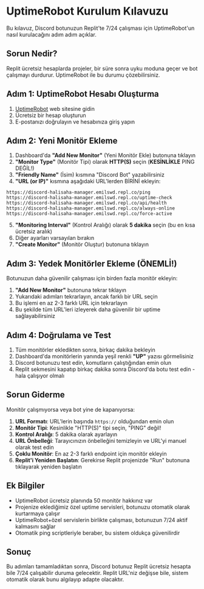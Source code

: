 # UptimeRobot Kurulum Kılavuzu

Bu kılavuz, Discord botunuzun Replit'te 7/24 çalışması için UptimeRobot'un nasıl kurulacağını adım adım açıklar.

## Sorun Nedir?

Replit ücretsiz hesaplarda projeler, bir süre sonra uyku moduna geçer ve bot çalışmayı durdurur. UptimeRobot ile bu durumu çözebilirsiniz.

## Adım 1: UptimeRobot Hesabı Oluşturma

1. [UptimeRobot](https://uptimerobot.com/) web sitesine gidin
2. Ücretsiz bir hesap oluşturun
3. E-postanızı doğrulayın ve hesabınıza giriş yapın

## Adım 2: Yeni Monitör Ekleme

1. Dashboard'da **"Add New Monitor"** (Yeni Monitör Ekle) butonuna tıklayın
2. **"Monitor Type"** (Monitör Tipi) olarak **HTTP(S)** seçin (**KESİNLİKLE** PING DEĞİL!)
3. **"Friendly Name"** (İsim) kısmına "Discord Bot" yazabilirsiniz
4. **"URL (or IP)"** kısmına aşağıdaki URL'lerden BİRİNİ ekleyin:

```
https://discord-halisaha-manager.emilswd.repl.co/ping
https://discord-halisaha-manager.emilswd.repl.co/uptime-check
https://discord-halisaha-manager.emilswd.repl.co/api/health
https://discord-halisaha-manager.emilswd.repl.co/always-online
https://discord-halisaha-manager.emilswd.repl.co/force-active
```

5. **"Monitoring Interval"** (Kontrol Aralığı) olarak **5 dakika** seçin (bu en kısa ücretsiz aralık)
6. Diğer ayarları varsayılan bırakın
7. **"Create Monitor"** (Monitör Oluştur) butonuna tıklayın

## Adım 3: Yedek Monitörler Ekleme (ÖNEMLİ!)

Botunuzun daha güvenilir çalışması için birden fazla monitör ekleyin:

1. **"Add New Monitor"** butonuna tekrar tıklayın
2. Yukarıdaki adımları tekrarlayın, ancak farklı bir URL seçin
3. Bu işlemi en az 2-3 farklı URL için tekrarlayın
4. Bu şekilde tüm URL'leri izleyerek daha güvenilir bir uptime sağlayabilirsiniz

## Adım 4: Doğrulama ve Test

1. Tüm monitörler ekledikten sonra, birkaç dakika bekleyin
2. Dashboard'da monitörlerin yanında yeşil renkli **"UP"** yazısı görmelisiniz
3. Discord botunuzu test edin, komutların çalıştığından emin olun
4. Replit sekmesini kapatıp birkaç dakika sonra Discord'da botu test edin - hala çalışıyor olmalı

## Sorun Giderme

Monitör çalışmıyorsa veya bot yine de kapanıyorsa:

1. **URL Formatı**: URL'lerin başında `https://` olduğundan emin olun
2. **Monitör Tipi**: Kesinlikle "HTTP(S)" tipi seçin, "PING" değil!
3. **Kontrol Aralığı**: 5 dakika olarak ayarlayın
4. **URL Önbelleği**: Tarayıcınızın önbelleğini temizleyin ve URL'yi manuel olarak test edin
5. **Çoklu Monitör**: En az 2-3 farklı endpoint için monitör ekleyin
6. **Replit'i Yeniden Başlatın**: Gerekirse Replit projenizde "Run" butonuna tıklayarak yeniden başlatın

## Ek Bilgiler

- UptimeRobot ücretsiz planında 50 monitör hakkınız var
- Projenize eklediğimiz özel uptime servisleri, botunuzu otomatik olarak kurtarmaya çalışır
- UptimeRobot+özel servislerin birlikte çalışması, botunuzun 7/24 aktif kalmasını sağlar
- Otomatik ping scriptleriyle beraber, bu sistem oldukça güvenilirdir

## Sonuç

Bu adımları tamamladıktan sonra, Discord botunuz Replit ücretsiz hesapta bile 7/24 çalışabilir duruma gelecektir. Replit URL'niz değişse bile, sistem otomatik olarak bunu algılayıp adapte olacaktır.